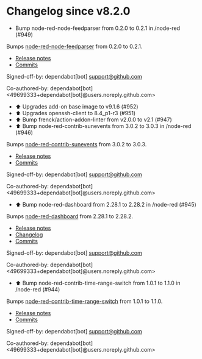 # Changelog since v8.2.0
- Bump node-red-node-feedparser from 0.2.0 to 0.2.1 in /node-red (#949)

Bumps [node-red-node-feedparser](https://github.com/node-red/node-red-nodes) from 0.2.0 to 0.2.1.
- [Release notes](https://github.com/node-red/node-red-nodes/releases)
- [Commits](https://github.com/node-red/node-red-nodes/commits)

Signed-off-by: dependabot[bot] <support@github.com>

Co-authored-by: dependabot[bot] <49699333+dependabot[bot]@users.noreply.github.com> 
- ⬆️ Upgrades add-on base image to v9.1.6 (#952) 
- ⬆️ Upgrades openssh-client to 8.4_p1-r3 (#951) 
- ⬆ Bump frenck/action-addon-linter from v2.0.0 to v2.1 (#947) 
- ⬆️ Bump node-red-contrib-sunevents from 3.0.2 to 3.0.3 in /node-red (#946)

Bumps [node-red-contrib-sunevents](https://github.com/freakent/node-red-contrib-sunevents) from 3.0.2 to 3.0.3.
- [Release notes](https://github.com/freakent/node-red-contrib-sunevents/releases)
- [Commits](https://github.com/freakent/node-red-contrib-sunevents/compare/3.0.2...v3.0.3)

Signed-off-by: dependabot[bot] <support@github.com>

Co-authored-by: dependabot[bot] <49699333+dependabot[bot]@users.noreply.github.com> 
- ⬆️ Bump node-red-dashboard from 2.28.1 to 2.28.2 in /node-red (#945)

Bumps [node-red-dashboard](https://github.com/node-red/node-red-dashboard) from 2.28.1 to 2.28.2.
- [Release notes](https://github.com/node-red/node-red-dashboard/releases)
- [Changelog](https://github.com/node-red/node-red-dashboard/blob/master/CHANGELOG.md)
- [Commits](https://github.com/node-red/node-red-dashboard/compare/2.28.1...2.28.2)

Signed-off-by: dependabot[bot] <support@github.com>

Co-authored-by: dependabot[bot] <49699333+dependabot[bot]@users.noreply.github.com> 
- ⬆️ Bump node-red-contrib-time-range-switch from 1.0.1 to 1.1.0 in /node-red (#944)

Bumps [node-red-contrib-time-range-switch](https://github.com/biddster/node-red-contrib-time-range-switch) from 1.0.1 to 1.1.0.
- [Release notes](https://github.com/biddster/node-red-contrib-time-range-switch/releases)
- [Commits](https://github.com/biddster/node-red-contrib-time-range-switch/compare/1.0.1...1.1.0)

Signed-off-by: dependabot[bot] <support@github.com>

Co-authored-by: dependabot[bot] <49699333+dependabot[bot]@users.noreply.github.com> 
